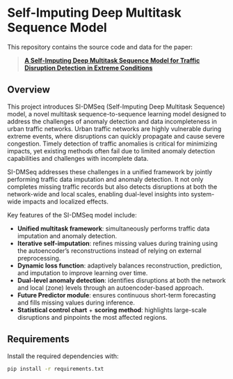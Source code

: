 # Self-Imputing Deep Multitask Sequence Model

This repository contains the source code and data for the paper:
> [**A Self-Imputing Deep Multitask Sequence Model for Traffic Disruption Detection in Extreme Conditions**](https://ieeexplore.ieee.org/abstract/document/11174266)


## Overview

This project introduces SI-DMSeq (Self-Imputing Deep Multitask Sequence) model, a novel multitask sequence-to-sequence learning model designed to address the challenges of anomaly detection and data incompleteness in urban traffic networks. Urban traffic networks are highly vulnerable during extreme events, where disruptions can quickly propagate and cause severe congestion. Timely detection of traffic anomalies is critical for minimizing impacts, yet existing methods often fail due to limited anomaly detection capabilities and challenges with incomplete data.

SI-DMSeq addresses these challenges in a unified framework by jointly performing traffic data imputation and anomaly detection. It not only completes missing traffic records but also detects disruptions at both the network-wide and local scales, enabling dual-level insights into system-wide impacts and localized effects.

Key features of the SI-DMSeq model include:

- **Unified multitask framework**: simultaneously performs traffic data imputation and anomaly detection.  
- **Iterative self-imputation**: refines missing values during training using the autoencoder’s reconstructions instead of relying on external preprocessing.  
- **Dynamic loss function**: adaptively balances reconstruction, prediction, and imputation to improve learning over time.  
- **Dual-level anomaly detection**: identifies disruptions at both the network and local (zone) levels through an autoencoder-based approach.  
- **Future Predictor module**: ensures continuous short-term forecasting and fills missing values during inference.  
- **Statistical control chart** + **scoring method**: highlights large-scale disruptions and pinpoints the most affected regions.  


## Requirements

Install the required dependencies with:

```bash
pip install -r requirements.txt